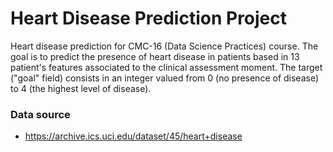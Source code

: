 # Heart Disease Prediction Project 

Heart disease prediction for CMC-16 (Data Science Practices) course. The goal is to predict the presence of heart disease in patients based in 13 patient's features associated to the clinical assessment moment. The target ("goal" field) consists in an integer valued from 0 (no presence of disease) to 4 (the highest level of disease).

### Data source

- https://archive.ics.uci.edu/dataset/45/heart+disease
